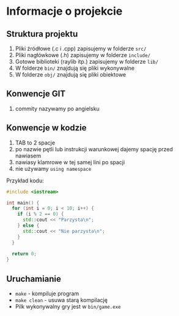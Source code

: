 # Informacje o projekcie
## Struktura projektu
1. Pliki źródłowe (.c i .cpp) zapisujemy w folderze `src/`
2. Pliki nagłówkowe (.h) zapisujemy w folderze `include/`
3. Gotowe biblioteki (raylib itp.) zapisujemy w folderze `lib/`
4. W folderze `bin/` znajdują się pliki wykonywalne
5. W folderze `obj/` znajdują się pliki obiektowe

## Konwencje GIT
1. commity nazywamy po angielsku

## Konwencje w kodzie
1. TAB to 2 spacje
2. po nazwie pętli lub instrukcji warunkowej dajemy spację przed nawiasem
3. nawiasy klamrowe w tej samej lini po spacji
4. nie używamy `using namespace`

Przykład kodu:

```cpp
#include <iostream>

int main() {
  for (int i = 0; i < 10; i++) {
    if (i % 2 == 0) {
      std::cout << "Parzysta\n";
    } else {
      std::cout << "Nie parzysta\n";
    }
  }
  
  return 0;
}
```

## Uruchamianie
- `make` - kompiluje program
- `make clean` - usuwa starą kompilację
- Pilk wykonywalny gry jest w `bin/game.exe`